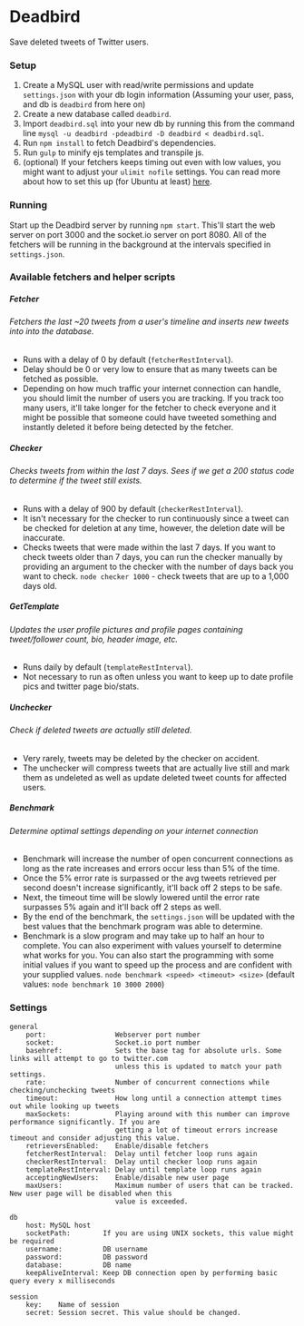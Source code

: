 # Deadbird
Save deleted tweets of Twitter users.

### Setup
1. Create a MySQL user with read/write permissions and update `settings.json` with your db login information (Assuming your user, pass, and db is `deadbird` from here on)
2. Create a new database called `deadbird`.
3. Import `deadbird.sql` into your new db by running this from the command line `mysql -u deadbird -pdeadbird -D deadbird < deadbird.sql`.
4. Run `npm install` to fetch Deadbird's dependencies.
5. Run `gulp` to minify ejs templates and transpile js.
6. (optional) If your fetchers keeps timing out even with low values, you might want to adjust your `ulimit nofile` settings. You can read more about how to set this up (for Ubuntu at least) [here](http://posidev.com/blog/2009/06/04/set-ulimit-parameters-on-ubuntu/). 

### Running
Start up the Deadbird server by running `npm start`. This'll start the web server on port 3000 and the socket.io server on port 8080. All of the fetchers will be running in the background at the intervals specified in `settings.json`.

### Available fetchers and helper scripts
##### Fetcher
###### Fetchers the last ~20 tweets from a user's timeline and inserts new tweets into into the database.
- Runs with a delay of 0 by default (`fetcherRestInterval`).
- Delay should be 0 or very low to ensure that as many tweets can be fetched as possible.
- Depending on how much traffic your internet connection can handle, you should limit the number of users you are tracking. If you track too many users, it'll take longer for the fetcher to check everyone and it might be possible that someone could have tweeted something and instantly deleted it before being detected by the fetcher.

##### Checker
###### Checks tweets from within the last 7 days. Sees if we get a 200 status code to determine if the tweet still exists.
- Runs with a delay of 900 by default (`checkerRestInterval`).
- It isn't necessary for the checker to run continuously since a tweet can be checked for deletion at any time, however, the deletion date will be inaccurate.
- Checks tweets that were made within the last 7 days. If you want to check tweets older than 7 days, you can run the checker manually by providing an argument to the checker with the number of days back you want to check. `node checker 1000` - check tweets that are up to a 1,000 days old.

##### GetTemplate
###### Updates the user profile pictures and profile pages containing tweet/follower count, bio, header image, etc.
- Runs daily by default (`templateRestInterval`).
- Not necessary to run as often unless you want to keep up to date profile pics and twitter page bio/stats.

##### Unchecker
###### Check if deleted tweets are actually still deleted.
- Very rarely, tweets may be deleted by the checker on accident.
- The unchecker will compress tweets that are actually live still and mark them as undeleted as well as update deleted tweet counts for affected users.

##### Benchmark
###### Determine optimal settings depending on your internet connection
- Benchmark will increase the number of open concurrent connections as long as the rate increases and errors occur less than 5% of the time.
- Once the 5% error rate is surpassed or the avg tweets retrieved per second doesn't increase significantly, it'll back off 2 steps to be safe.
- Next, the timeout time will be slowly lowered until the error rate surpasses 5% again and it'll back off 2 steps as well.
- By the end of the benchmark, the `settings.json` will be updated with the best values that the benchmark program was able to determine.
- Benchmark is a slow program and may take up to half an hour to complete. You can also experiment with values yourself to determine what works for you. You can also start the programming with some initial values if you want to speed up the process and are confident with your supplied values.
`node benchmark <speed> <timeout> <size>`
(default values: `node benchmark 10 3000 2000`)


### Settings
```
general
    port:                 Webserver port number
    socket:               Socket.io port number
    basehref:             Sets the base tag for absolute urls. Some links will attempt to go to twitter.com
                          unless this is updated to match your path settings.
    rate:                 Number of concurrent connections while checking/unchecking tweets
    timeout:              How long until a connection attempt times out while looking up tweets
    maxSockets:           Playing around with this number can improve performance significantly. If you are
                          getting a lot of timeout errors increase timeout and consider adjusting this value.
    retrieversEnabled:    Enable/disable fetchers
    fetcherRestInterval:  Delay until fetcher loop runs again
    checkerRestInterval:  Delay until checker loop runs again
    templateRestInterval: Delay until template loop runs again
    acceptingNewUsers:    Enable/disable new user page
    maxUsers:             Maximum number of users that can be tracked. New user page will be disabled when this
                          value is exceeded.

db
    host: MySQL host
    socketPath:        If you are using UNIX sockets, this value might be required
    username:          DB username
    password:          DB password
    database:          DB name
    keepAliveInterval: Keep DB connection open by performing basic query every x milliseconds

session
    key:    Name of session
    secret: Session secret. This value should be changed.
```
